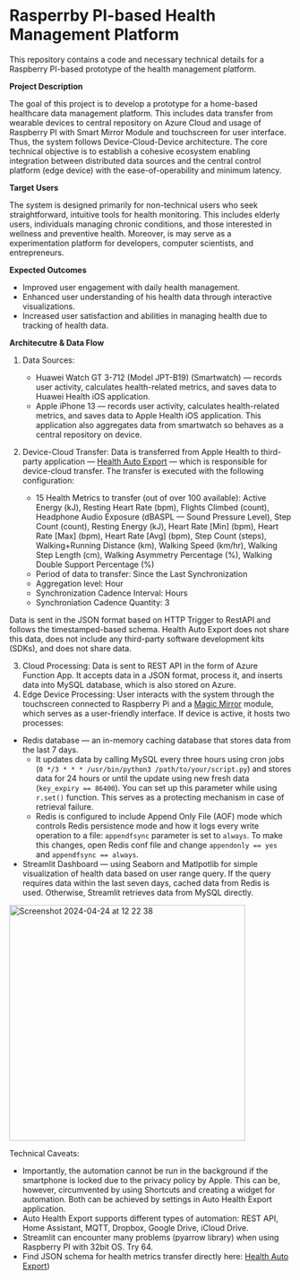 # Rasperrby PI-based Health Management Platform

This repository contains a code and necessary technical details for a Raspberry PI-based prototype of the health management platform. 

**Project Description**

The goal of this project is to develop a prototype for a home-based healthcare data management platform. This includes data transfer from wearable devices to central repository on Azure Cloud and usage of Raspberry PI with Smart Mirror Module and touchscreen for user interface. Thus, the system follows Device-Cloud-Device architecture.  The core technical objective is to establish a cohesive ecosystem enabling integration between distributed data sources and the central control platform (edge device) with the ease-of-operability and minimum latency.

**Target Users**

The system is designed primarily for non-technical users who seek straightforward, intuitive tools for health monitoring. This includes elderly users, individuals managing chronic conditions, and those interested in wellness and preventive health. Moreover, is may serve as a experimentation platform for developers, computer scientists, and entrepreneurs. 

**Expected Outcomes**

* Improved user engagement with daily health management.
* Enhanced user understanding of his health data through interactive visualizations.
* Increased user satisfaction and abilities in managing health due to tracking of health data.

**Architecutre & Data Flow**
1. Data Sources:
   * Huawei Watch GT 3-712 (Model JPT-B19) (Smartwatch) — records user activity, calculates health-related metrics, and saves data to Huawei Health iOS application.
   * Apple iPhone 13 — records user activity, calculates health-related metrics, and saves data to Apple Health iOS application. This application also aggregates data from smartwatch so behaves as a central repository on device.

2. Device-Cloud Transfer: Data is transferred from Apple Health to third-party application — [Health Auto Export](https://github.com/Lybron/health-auto-export) — which is responsible for device-cloud transfer. The transfer is executed with the following configuration:
   * 15 Health Metrics to transfer (out of over 100 available): Active Energy (kJ), Resting Heart Rate (bpm), Flights Climbed (count), Headphone Audio Exposure (dBASPL — Sound Pressure Level), Step Count (count), Resting Energy (kJ), Heart Rate [Min] (bpm), Heart Rate [Max] (bpm), Heart Rate [Avg] (bpm), Step Count (steps), Walking+Running Distance (km), Walking Speed (km/hr), Walking Step Length (cm), Walking Asymmetry Percentage (%), Walking Double Support Percentage (%)
   * Period of data to transfer: Since the Last Synchronization
   * Aggregation level: Hour
   * Synchronization Cadence Interval: Hours
   * Synchroniation Cadence Quantity: 3

  Data is sent in the JSON format based on HTTP Trigger to RestAPI and follows the timestamped-based schema. Health Auto Export does not share this data, does not include any third-party software development kits (SDKs), and does not    share data.

3. Cloud Processing: Data is sent to REST API in the form of Azure Function App. It accepts data in a JSON format, process it, and inserts data into MySQL database, which is also stored on Azure. 
4. Edge Device Processing: User interacts with the system through the touchscreen connected to Raspberry Pi and a [Magic Mirror](https://magicmirror.builders/) module, which serves as a user-friendly interface. If device is active, it hosts two processes:
  * Redis database —  an in-memory caching database that stores data from the last 7 days.
    * It updates data by calling MySQL every three hours using cron jobs (`0 */3 * * * /usr/bin/python3 /path/to/your/script.py`) and stores data for 24 hours or until the update using new fresh data (`key_expiry == 86400`). You can set up this parameter while using `r.set()` function. This serves as a protecting mechanism in case of retrieval failure.
    * Redis is configured to include Append Only File (AOF) mode which controls Redis persistence mode and how it logs every write operation to a file: `appendfsync` parameter is set to `always`. To make this changes, open Redis conf file and change `appendonly == yes` and `appendfsync == always`.
  * Streamlit Dashboard — using Seaborn and Matlpotlib for simple visualization of health data based on user range query. If the query requires data within the last seven days, cached data from Redis is used. Otherwise, Streamlit retrieves data from MySQL directly.

<img width="421" alt="Screenshot 2024-04-24 at 12 22 38" src="https://github.com/barto-official/health_mirror/assets/125658269/c8db2040-3122-4171-b227-da6354e5bb00">


Technical Caveats:
* Importantly, the automation cannot be run in the background if the smartphone is locked due to the privacy policy by Apple. This can be, however, circumvented by using Shortcuts and creating a widget for automation. Both can be achieved by settings in Auto Health Export application. 
* Auto Health Export supports different types of automation: REST API,  Home Assistant, MQTT, Dropbox, Google Drive, iCloud Drive.
* Streamlit can encounter many problems (pyarrow library) when using Raspberry PI with 32bit OS. Try 64.
* Find JSON schema for health metrics transfer directly here: [Health Auto Export](https://github.com/Lybron/health-auto-export/wiki/API-Export---JSON-Format)) 


